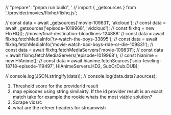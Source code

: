 //  "prepare": "pnpm run build",
'
// import { _getsources } from './provider/movies/flixhq/flixhq.js';

// const data = await _getsources('movie-109831', 'akcloud');
// const data = await _getsources('episode-1019968', 'vidcloud');
// const flixhq = new FlixHQ();
//movie/final-destination-bloodlines-124888'
// const data = await flixhq.fetchMediaInfo('tv-watch-the-boys-33895');
// const data = await flixhq.fetchMediaInfo('movie-watch-bad-boys-ride-or-die-109831');
// const data = await flixhq.fetchMediaServers('movie-109831');
// const data = await flixhq.fetchMediaServers('episode-1019968');
// const hianime = new HiAnime();
// const data = await hianime.fetchSources('solo-leveling-18718-episode-119497', HiAnimeServers.HD2, SubOrDub.DUB);

// console.log(JSON.stringify(data));
// console.log(data.data?.sources);

1. Threshold score for the providerId result 
2. map episodes using string similairty. If the id provider result is an exact match take for example the rookie whats the most viable solution?
3. Scrape vidsrc
4. what are the referer headers for streamwish